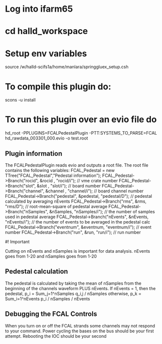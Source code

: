 # Log into ifarm65

# cd halld_workspace

# Setup env variables

source /w/halld-scifs1a/home/manlara/springgluex_setup.csh

# To compile this plugin do:

scons -u install

# To run this plugin over an evio file do

hd_root -PPLUGINS=FCALPedestalPlugin -PTT:SYSTEMS_TO_PARSE=FCAL hd_rawdata_003301_000.evio -o test.root

## Plugin information

The FCALPedestalPlugin reads evio and outputs a root file. The root file contains the following variables:
FCAL_Pedestal = new TTree("FCAL_Pedestal","Pedestal information");
FCAL_Pedestal->Branch("rocid",    &rocid   , "rocid/i");    // vme crate number
FCAL_Pedestal->Branch("slot",     &slot    , "slot/i");     // board number
FCAL_Pedestal->Branch("channel",  &channel , "channel/i");  // board channel number
FCAL_Pedestal->Branch("pedestal", &pedestal, "pedestal/D"); // pedestal calculated by averaging nEvents
FCAL_Pedestal->Branch("rms",      &rms,      "rms/D");      // root-mean-square of pedestal average
FCAL_Pedestal->Branch("nSamples", &nSamples, "nSamples/i"); // the number of samples used in pedestal average
FCAL_Pedestal->Branch("nEvents", &nEvents, "nEvents/i");    // the number of events to be averaged in the pedestal calc
FCAL_Pedestal->Branch("eventnum", &eventnum, "eventnum/i"); // event number
FCAL_Pedestal->Branch("run",      &run,      "run/i");      // run number

#! Important

Cutting on nEvents and nSamples is important for data analysis. nEvents goes from 1-20 and nSamples goes from 1-20

## Pedestal calculation

The pedestal is calculated by taking the mean of nSamples from the beginning of the channels waveform PLUS nEvents. 
If nEvents = 1, then the pedestal, p_i = Sum_j=1^nSamples q_i,j / nSamples
otherwise, p_k = Sum_i=1^nEvents p_i / nSamples / nEvents


## Debugging the FCAL Controls

When you turn on or off the FCAL strands some channels may not respond to your command. Power cycling the bases on the bus should be your first attempt. Rebooting the IOC should be your second

